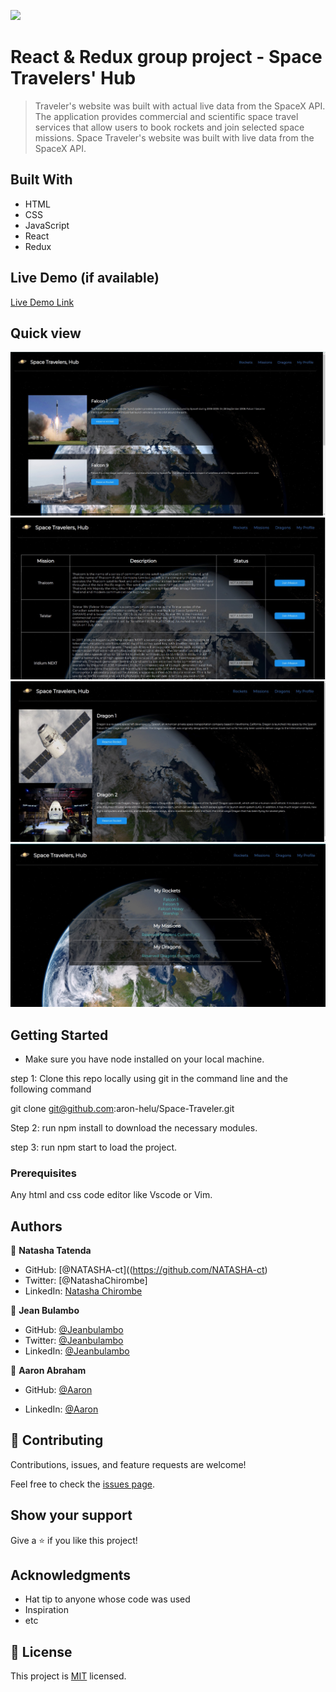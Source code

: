 ![](https://img.shields.io/badge/Microverse-blueviolet)

# React & Redux group project - Space Travelers' Hub 

> Traveler's website was built with actual live data from the SpaceX API. The application provides commercial and scientific space travel services that allow users to book rockets and join selected space missions. Space Traveler's website was built with live data from the SpaceX API.

## Built With

- HTML
- CSS
- JavaScript
- React
- Redux

## Live Demo (if available)

[Live Demo Link](https://aron-helu.github.io/Space-Traveler/)

## Quick view

<img src="./Screenshot from 2022-09-06 08-30-37.jpg" alt="quick-view-img">

<img src="./Screenshot from 2022-09-06 08-40-03.jpg" alt="quick-view-img">

<img src="./Screenshot from 2022-09-06 08-40-13.jpg" alt="quick-view-img">

<img src="./Screenshot from 2022-09-06 08-40-27.jpg" alt="quick-view-img">

## Getting Started
- Make sure you have node installed on your local machine.

step 1: Clone this repo locally using git in the command line and the following command

git clone git@github.com:aron-helu/Space-Traveler.git

Step 2: run npm install to download the necessary modules.

step 3: run npm start to load the project.

### Prerequisites

Any html and css code editor like Vscode or Vim.

## Authors

👤 **Natasha Tatenda**

- GitHub: [@NATASHA-ct]((https://github.com/NATASHA-ct)
- Twitter: [@NatashaChirombe]
- LinkedIn: [Natasha Chirombe](linkedin.com/in/natasha-chirombe-1531aa17b)


👤 **Jean Bulambo**

- GitHub: [@Jeanbulambo](https://github.com/Jeanbulambo)
- Twitter: [@Jeanbulambo](https://twitter.com/Jeanbulambo4)
- LinkedIn: [@Jeanbulambo](https://www.linkedin.com/in/jean-bulambo-20662a14a/)

👤 **Aaron Abraham**

- GitHub: [@Aaron](https://github.com/aron-helu)

- LinkedIn: [@Aaron](https://www.linkedin.com/in/aron-abraham-90a4321b0/)

## 🤝 Contributing

Contributions, issues, and feature requests are welcome!

Feel free to check the [issues page](../../issues/).

## Show your support

Give a ⭐️ if you like this project!

## Acknowledgments

- Hat tip to anyone whose code was used
- Inspiration
- etc

## 📝 License

This project is [MIT](./MIT.md) licensed.
